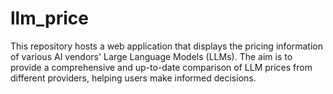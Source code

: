 # llm_price
This repository hosts a web application that displays the pricing information of various AI vendors' Large Language Models (LLMs). The aim is to provide a comprehensive and up-to-date comparison of LLM prices from different providers, helping users make informed decisions.

